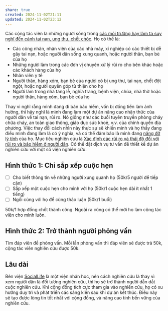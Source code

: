 ```yaml
---
share: true
created: 2024-11-02T21:11
updated: 2024-11-02T23:12
---
```

Các cộng tác viên là những người sống trong [các môi trường hay làm ta suy nghĩ đến cảnh tai nạn, ung thư, chết chóc](./N%C6%A1i%20hay%20g%E1%BA%B7p%20nh%E1%BB%AFng%20ng%C6%B0%E1%BB%9Di%20hay%20suy%20ngh%C4%A9%20%C4%91%E1%BA%BFn%20c%E1%BA%A3nh%20tai%20n%E1%BA%A1n,%20ung%20th%C6%B0,%20ch%E1%BA%BFt%20ch%C3%B3c.md). Họ có thể là:
- Các công nhân, nhân viên của các nhà máy, xí nghiệp có các thiết bị dễ gây tai nạn, hoặc người dân sống xung quanh, hoặc người thân, bạn bè của họ
- Những người làm trong các đơn vị chuyên xử lý rủi ro cho bên khác hoặc các khách hàng của họ
- Nhân viên y tế
- Người thân, hàng xóm, bạn bè của người có bị ung thư, tai nạn, chết đột ngột, hoặc người quyên góp từ thiện cho họ
- Người làm trong nhà tang lễ, nghĩa trang, bệnh viện, chùa, nhà thờ hoặc người thân, hàng xóm, bạn bè của họ

Thay vì nghĩ rằng mình đang đi bán bảo hiểm, vốn bị đồng tiền làm ảnh hưởng, thì hãy nghĩ là mình đang làm một dự án nâng cao nhận thức của người dân về tai nạn, rủi ro. Nó giống như các buổi tuyên truyền phòng cháy chữa cháy, an toàn giao thông, giáo dục sức khoẻ, v.v. của chính quyền địa phương. Việc thay đổi cách nhìn này thực sự sẽ khiến mình và họ thấy đang điều mình đang làm là có ý nghĩa, và có thể đảm bảo là mình đang [nâng đỡ lý tính](../../../../../%F0%9F%93%9CT%C3%A0i%20nguy%C3%AAn/Qu%C3%A0%20t%E1%BA%B7ng/B%E1%BA%A3o%20hi%E1%BB%83m/index.md#Bọn%20mình%20chỉ%20muốn%20nâng%20đỡ%20lý%20tính%20bạn) của họ. Mục tiêu nghiên cứu là [Xác định các rủi ro và thái độ đối với rủi ro và bảo hiểm ở người dân](../../Nghi%C3%AAn%20c%E1%BB%A9u%20ng%C6%B0%E1%BB%9Di%20d%C3%B9ng/X%C3%A1c%20%C4%91%E1%BB%8Bnh%20c%C3%A1c%20r%E1%BB%A7i%20ro%20v%C3%A0%20th%C3%A1i%20%C4%91%E1%BB%99%20%C4%91%E1%BB%91i%20v%E1%BB%9Bi%20r%E1%BB%A7i%20ro%20v%C3%A0%20b%E1%BA%A3o%20hi%E1%BB%83m%20%E1%BB%9F%20ng%C6%B0%E1%BB%9Di%20d%C3%A2n.md). Có thể đặt dịch vụ tư vấn để thiết kế dự án nghiên cứu với một số viện nghiên cứu. 

## Hình thức 1: Chỉ sắp xếp cuộc hẹn
- [ ] Cho biết thông tin về những người xung quanh họ (50k/5 người để tiếp cận)
- [ ] Sắp xếp một cuộc hẹn cho mình với họ (50k/1 cuộc hẹn dài ít nhất 1 tiếng)
- [ ] Ngồi cùng với họ để cùng thảo luận (50k/1 buổi)

50k/1 hợp đồng chốt thành công. Ngoài ra cũng có thể mời họ làm cộng tác viên cho mình luôn.

## Hình thức 2: Trở thành người phỏng vấn
Tìm đáp viên để phỏng vấn. Mỗi lần phỏng vấn thì đáp viên sẽ được trả 50k, cộng tác viên nghiên cứu được 50k.

## Lâu dài
Bên viện [SocialLife](https://sociallife.vn/dich-vu) là một viện nhân học, nên cách nghiên cứu là thay vì xem người dân là đối tượng nghiên cứu, thì họ sẽ trở thành người dẫn dắt cuộc nghiên cứu. Khi cộng đồng tích cực tham gia vào nghiên cứu, họ có xu hướng duy trì và phát triển các sáng kiến sau khi dự án kết thúc. Điều này sẽ tạo được lòng tin tốt nhất với cộng đồng, và nâng cao tính bền vững của nghiên cứu.